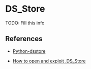 # DS_Store

TODO: Fill this info

## References

- [Python-dsstore](https://github.com/gehaxelt/Python-dsstore)

- [How to open and exploit .DS_Store](https://miloserdov.org/?p=3867)